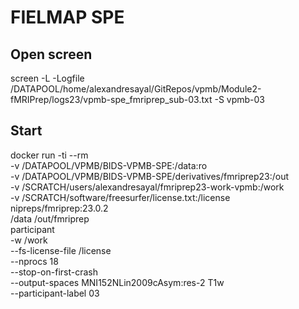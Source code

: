 # FIELMAP SPE

## Open screen
screen -L -Logfile /DATAPOOL/home/alexandresayal/GitRepos/vpmb/Module2-fMRIPrep/logs23/vpmb-spe_fmriprep_sub-03.txt -S vpmb-03

## Start
docker run -ti --rm \
    -v /DATAPOOL/VPMB/BIDS-VPMB-SPE:/data:ro \
    -v /DATAPOOL/VPMB/BIDS-VPMB-SPE/derivatives/fmriprep23:/out \
    -v /SCRATCH/users/alexandresayal/fmriprep23-work-vpmb:/work \
    -v /SCRATCH/software/freesurfer/license.txt:/license \
    nipreps/fmriprep:23.0.2 \
    /data /out/fmriprep \
    participant \
    -w /work \
    --fs-license-file /license \
    --nprocs 18 \
    --stop-on-first-crash \
    --output-spaces MNI152NLin2009cAsym:res-2 T1w \
    --participant-label 03